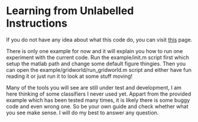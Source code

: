 Learning from Unlabelled Instructions
===

If you do not have any idea about what this code do, you can visit [this](http://jgrizou.com/projects/learning-from-unlabelled-instructions/) page. 

There is only one example for now and it will explain you how to run one experiment with the current code. Run the example/init.m script first which setup the matlab path and change some default figure thingies. Then you can open the example/gridworld/run_gridworld.m script and either have fun reading it or just run it to look at some stuff moving!

Many of the tools you will see are still under test and development, I am here thinking of some classifiers I never used yet. Appart from the provided example which has been tested many times, it is likely there is some buggy code and even wrong one. So be your own guide and check whether what you see make sense. I will do my best to answer any question.
